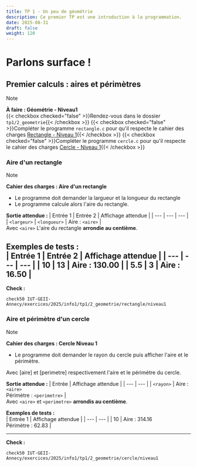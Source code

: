 ```yaml
---
title: TP 1 - Un peu de géométrie
description: Ce premier TP est une introduction à la programmation.
date: 2025-08-31
draft: false
weight: 120
---
```

# Parlons surface ! 
## Premier calculs : aires et périmètres

> [!note]  
> **À faire : Géométrie - Niveau1**  
> {{< checkbox checked="false" >}}Rendez-vous dans le dossier `tp1/2_geometrie`{{< /checkbox >}}
> {{< checkbox checked="false" >}}Compléter le programme `rectangle.c` pour qu'il respecte le cahier des charges [Rectangle - Niveau 1](#aire-dun-rectangle){{< /checkbox >}}
> {{< checkbox checked="false" >}}Compléter le programme `cercle.c` pour qu'il respecte le cahier des charges [Cercle - Niveau 1](#aire-et-périmètre-dun-cercle){{< /checkbox >}}

### Aire d'un rectangle
> [!note]  
> **Cahier des charges : Aire d'un rectangle**  
> - Le programme doit demander la largueur et la longueur du rectangle
> - Le programme calcule alors l'aire du rectangle. 
>
> **Sortie attendue :**
> | Entrée 1 | Entrée 2 |  Affichage attendue | 
> | --- | --- | --- |
> | `<largeur>` | `<longueur>` | Aire : `<aire>` |  
> Avec `<aire>` L'aire du rectangle **arrondie au centième**.
> 
> **Exemples de tests :**  
> | Entrée 1 | Entrée 2 |  Affichage attendue | 
> | --- | --- | --- |
> | 10 | 13 | Aire : 130.00 | 
> | 5.5 | 3 | Aire : 16.50 |
>---
> **Check :** 
> ```
> check50 IUT-GEII-Annecy/exercices/2025/info1/tp1/2_geometrie/rectangle/niveau1
> ```





### Aire et périmètre d'un cercle

> [!note]  
> **Cahier des charges : Cercle Niveau 1**  
> - Le programme doit demander le rayon du cercle puis afficher l'aire et le périmètre. 
> 
> Avec [aire] et [perimetre] respectivement l'aire et le périmètre du cercle. 
> 
> **Sortie attendue :**
> | Entrée |   Affichage attendue | 
> | --- |  --- |
> | `<rayon>` |  Aire : `<aire>`<br>Périmètre : `<perimetre>` |  
> Avec `<aire>` et `<perimetre>` **arrondis au centième**.
> 
> **Exemples de tests :**  
> | Entrée 1 |   Affichage attendue | 
> | --- |  --- |
> | 10 |  Aire : 314.16 <br>Périmètre : 62.83 |
>
>  ---
> **Check :** 
> ```
> check50 IUT-GEII-Annecy/exercices/2025/info1/tp1/2_geometrie/cercle/niveau1
> ```








